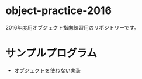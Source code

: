 # object-practice-2016
2016年度用オブジェクト指向練習用のリポジトリーです。

# サンプルプログラム
- [オブジェクトを使わない実装](https://gist.github.com/tanakaedu/a55477056822950e6ab59f16efc83dbb)

